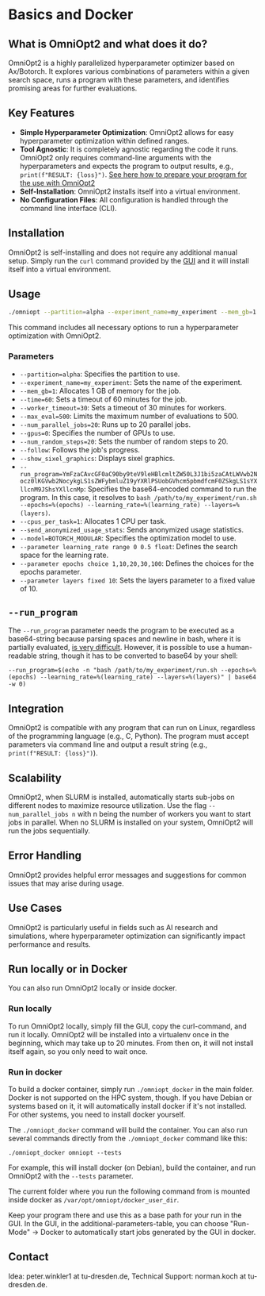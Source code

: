 # Basics and Docker

<!-- How to use OmniOpt locally, on HPC-Systems or in Docker -->

<div id="toc"></div>

## What is OmniOpt2 and what does it do?

OmniOpt2 is a highly parallelized hyperparameter optimizer based on Ax/Botorch. It explores various combinations of parameters within a given search space, runs a program with these parameters, and identifies promising areas for further evaluations.

## Key Features

- **Simple Hyperparameter Optimization**: OmniOpt2 allows for easy hyperparameter optimization within defined ranges.
- **Tool Agnostic**: It is completely agnostic regarding the code it runs. OmniOpt2 only requires command-line arguments with the hyperparameters and expects the program to output results, e.g., `print(f"RESULT: {loss}")`. [See here how to prepare your program for the use with OmniOpt2](tutorials.php?tutorial=run_sh)
- **Self-Installation**: OmniOpt2 installs itself into a virtual environment.
- **No Configuration Files**: All configuration is handled through the command line interface (CLI).

## Installation

OmniOpt2 is self-installing and does not require any additional manual setup. Simply run the `curl` command provided by the [GUI](index.php) and it will install itself into a virtual environment.

## Usage

```bash
./omniopt --partition=alpha --experiment_name=my_experiment --mem_gb=1 --time=60 --worker_timeout=30 --max_eval=500 --num_parallel_jobs=20 --gpus=0 --num_random_steps=20 --follow --show_sixel_graphics --run_program=YmFzaCAvcGF0aC90by9teV9leHBlcmltZW50L3J1bi5zaCAtLWVwb2Nocz0lKGVwb2NocykgLS1sZWFybmluZ19yYXRlPSUobGVhcm5pbmdfcmF0ZSkgLS1sYXllcnM9JShsYXllcnMp --cpus_per_task=1 --send_anonymized_usage_stats --model=BOTORCH_MODULAR --parameter learning_rate range 0 0.5 float --parameter epochs choice 1,10,20,30,100 --parameter layers fixed 10
```

This command includes all necessary options to run a hyperparameter optimization with OmniOpt2.

### Parameters

- `--partition=alpha`: Specifies the partition to use.
- `--experiment_name=my_experiment`: Sets the name of the experiment.
- `--mem_gb=1`: Allocates 1 GB of memory for the job.
- `--time=60`: Sets a timeout of 60 minutes for the job.
- `--worker_timeout=30`: Sets a timeout of 30 minutes for workers.
- `--max_eval=500`: Limits the maximum number of evaluations to 500.
- `--num_parallel_jobs=20`: Runs up to 20 parallel jobs.
- `--gpus=0`: Specifies the number of GPUs to use.
- `--num_random_steps=20`: Sets the number of random steps to 20.
- `--follow`: Follows the job's progress.
- `--show_sixel_graphics`: Displays sixel graphics.
- `--run_program=YmFzaCAvcGF0aC90by9teV9leHBlcmltZW50L3J1bi5zaCAtLWVwb2Nocz0lKGVwb2NocykgLS1sZWFybmluZ19yYXRlPSUobGVhcm5pbmdfcmF0ZSkgLS1sYXllcnM9JShsYXllcnMp`: Specifies the base64-encoded command to run the program. In this case, it resolves to `bash /path/to/my_experiment/run.sh --epochs=%(epochs) --learning_rate=%(learning_rate) --layers=%(layers)`.
- `--cpus_per_task=1`: Allocates 1 CPU per task.
- `--send_anonymized_usage_stats`: Sends anonymized usage statistics.
- `--model=BOTORCH_MODULAR`: Specifies the optimization model to use.
- `--parameter learning_rate range 0 0.5 float`: Defines the search space for the learning rate.
- `--parameter epochs choice 1,10,20,30,100`: Defines the choices for the epochs parameter.
- `--parameter layers fixed 10`: Sets the layers parameter to a fixed value of 10.

## `--run_program`

The `--run_program` parameter needs the program to be executed as a base64-string because parsing spaces and newline in bash, where it is partially evaluated, [is very difficult](https://en.wikipedia.org/wiki/Delimiter#Delimiter_collision). However, it is possible to use a human-readable string, though it has to be converted to base64 by your shell:

```
--run_program=$(echo -n "bash /path/to/my_experiment/run.sh --epochs=%(epochs) --learning_rate=%(learning_rate) --layers=%(layers)" | base64 -w 0)
```

## Integration

OmniOpt2 is compatible with any program that can run on Linux, regardless of the programming language (e.g., C, Python). The program must accept parameters via command line and output a result string (e.g., `print(f"RESULT: {loss}")`).

## Scalability

OmniOpt2, when SLURM is installed, automatically starts sub-jobs on different nodes to maximize resource utilization. Use the flag `--num_parallel_jobs n` with n being the number of workers you want to start jobs in parallel. When no SLURM is installed on your system, OmniOpt2 will run the jobs sequentially.

## Error Handling

OmniOpt2 provides helpful error messages and suggestions for common issues that may arise during usage.

## Use Cases

OmniOpt2 is particularly useful in fields such as AI research and simulations, where hyperparameter optimization can significantly impact performance and results.

## Run locally or in Docker

You can also run OmniOpt2 locally or inside docker.

### Run locally

To run OmniOpt2 locally, simply fill the GUI, copy the curl-command, and run it locally. OmniOpt2 will be installed into a virtualenv once in the beginning, which may take up to 20 minutes. From then on, it will not install itself again, so you only need to wait once.

### Run in docker

To build a docker container, simply run `./omniopt_docker` in the main folder. Docker is not supported on the HPC system, though. If you have Debian or systems based on it, it will automatically install docker if it's not installed. For other systems, you need to install docker yourself.

The `./omniopt_docker` command will build the container. You can also run several commands directly from the `./omniopt_docker` command like this:

```
./omniopt_docker omniopt --tests
```

For example, this will install docker (on Debian), build the container, and run OmniOpt2 with the `--tests` parameter.

The current folder where you run the following command from is mounted inside docker as `/var/opt/omniopt/docker_user_dir`.

Keep your program there and use this as a base path for your run in the GUI. In the GUI, in the additional-parameters-table, you can choose "Run-Mode" → Docker to automatically start jobs generated by the GUI in docker.

## Contact

Idea: peter.winkler1 at tu-dresden.de, Technical Support: norman.koch at tu-dresden.de.

